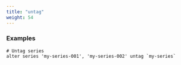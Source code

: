 ```yaml
---
title: "untag"
weight: 54
---
```



### Examples

	# Untag series
	alter series 'my-series-001', 'my-series-002' untag `my-series`

